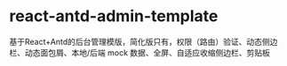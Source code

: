 # react-antd-admin-template
基于React+Antd的后台管理模版，简化版只有，权限（路由）验证、动态侧边栏、动态面包屑、本地/后端 mock 数据、全屏、自适应收缩侧边栏、剪贴板
